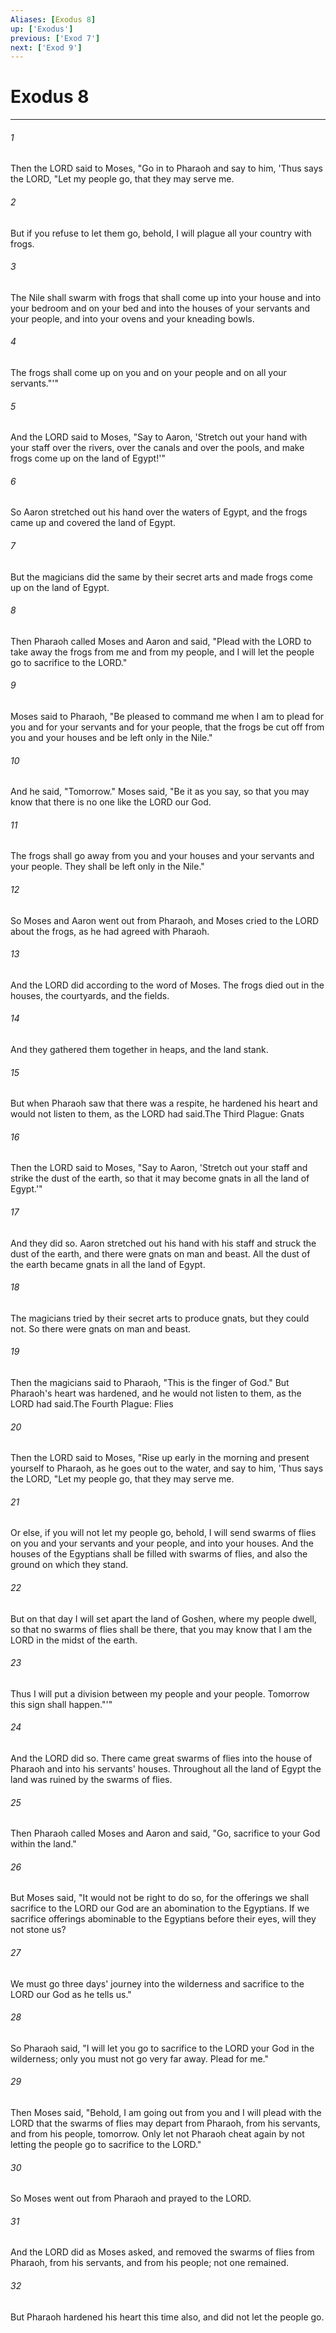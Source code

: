 ```yaml
---
Aliases: [Exodus 8]
up: ['Exodus']
previous: ['Exod 7']
next: ['Exod 9']
---
```

# Exodus 8
***



###### 1 
Then the LORD said to Moses, "Go in to Pharaoh and say to him, 'Thus says the LORD, "Let my people go, that they may serve me. 

###### 2 
But if you refuse to let them go, behold, I will plague all your country with frogs. 

###### 3 
The Nile shall swarm with frogs that shall come up into your house and into your bedroom and on your bed and into the houses of your servants and your people, and into your ovens and your kneading bowls. 

###### 4 
The frogs shall come up on you and on your people and on all your servants."'" 

###### 5 
And the LORD said to Moses, "Say to Aaron, 'Stretch out your hand with your staff over the rivers, over the canals and over the pools, and make frogs come up on the land of Egypt!'" 

###### 6 
So Aaron stretched out his hand over the waters of Egypt, and the frogs came up and covered the land of Egypt. 

###### 7 
But the magicians did the same by their secret arts and made frogs come up on the land of Egypt. 

###### 8 
Then Pharaoh called Moses and Aaron and said, "Plead with the LORD to take away the frogs from me and from my people, and I will let the people go to sacrifice to the LORD." 

###### 9 
Moses said to Pharaoh, "Be pleased to command me when I am to plead for you and for your servants and for your people, that the frogs be cut off from you and your houses and be left only in the Nile." 

###### 10 
And he said, "Tomorrow." Moses said, "Be it as you say, so that you may know that there is no one like the LORD our God. 

###### 11 
The frogs shall go away from you and your houses and your servants and your people. They shall be left only in the Nile." 

###### 12 
So Moses and Aaron went out from Pharaoh, and Moses cried to the LORD about the frogs, as he had agreed with Pharaoh. 

###### 13 
And the LORD did according to the word of Moses. The frogs died out in the houses, the courtyards, and the fields. 

###### 14 
And they gathered them together in heaps, and the land stank. 

###### 15 
But when Pharaoh saw that there was a respite, he hardened his heart and would not listen to them, as the LORD had said.The Third Plague: Gnats 

###### 16 
Then the LORD said to Moses, "Say to Aaron, 'Stretch out your staff and strike the dust of the earth, so that it may become gnats in all the land of Egypt.'" 

###### 17 
And they did so. Aaron stretched out his hand with his staff and struck the dust of the earth, and there were gnats on man and beast. All the dust of the earth became gnats in all the land of Egypt. 

###### 18 
The magicians tried by their secret arts to produce gnats, but they could not. So there were gnats on man and beast. 

###### 19 
Then the magicians said to Pharaoh, "This is the finger of God." But Pharaoh's heart was hardened, and he would not listen to them, as the LORD had said.The Fourth Plague: Flies 

###### 20 
Then the LORD said to Moses, "Rise up early in the morning and present yourself to Pharaoh, as he goes out to the water, and say to him, 'Thus says the LORD, "Let my people go, that they may serve me. 

###### 21 
Or else, if you will not let my people go, behold, I will send swarms of flies on you and your servants and your people, and into your houses. And the houses of the Egyptians shall be filled with swarms of flies, and also the ground on which they stand. 

###### 22 
But on that day I will set apart the land of Goshen, where my people dwell, so that no swarms of flies shall be there, that you may know that I am the LORD in the midst of the earth. 

###### 23 
Thus I will put a division between my people and your people. Tomorrow this sign shall happen."'" 

###### 24 
And the LORD did so. There came great swarms of flies into the house of Pharaoh and into his servants' houses. Throughout all the land of Egypt the land was ruined by the swarms of flies. 

###### 25 
Then Pharaoh called Moses and Aaron and said, "Go, sacrifice to your God within the land." 

###### 26 
But Moses said, "It would not be right to do so, for the offerings we shall sacrifice to the LORD our God are an abomination to the Egyptians. If we sacrifice offerings abominable to the Egyptians before their eyes, will they not stone us? 

###### 27 
We must go three days' journey into the wilderness and sacrifice to the LORD our God as he tells us." 

###### 28 
So Pharaoh said, "I will let you go to sacrifice to the LORD your God in the wilderness; only you must not go very far away. Plead for me." 

###### 29 
Then Moses said, "Behold, I am going out from you and I will plead with the LORD that the swarms of flies may depart from Pharaoh, from his servants, and from his people, tomorrow. Only let not Pharaoh cheat again by not letting the people go to sacrifice to the LORD." 

###### 30 
So Moses went out from Pharaoh and prayed to the LORD. 

###### 31 
And the LORD did as Moses asked, and removed the swarms of flies from Pharaoh, from his servants, and from his people; not one remained. 

###### 32 
But Pharaoh hardened his heart this time also, and did not let the people go.
